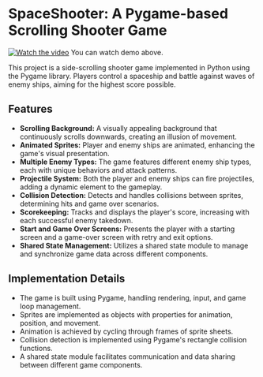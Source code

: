 # SpaceShooter: A Pygame-based Scrolling Shooter Game
[![Watch the video](https://img.youtube.com/vi/B7rLfLCiMxI/maxresdefault.jpg)](https://youtu.be/B7rLfLCiMxI)
You can watch demo above.


This project is a side-scrolling shooter game implemented in Python using the Pygame library. Players control a spaceship and battle against waves of enemy ships, aiming for the highest score possible.

## Features

- **Scrolling Background:** A visually appealing background that continuously scrolls downwards, creating an illusion of movement.
- **Animated Sprites:** Player and enemy ships are animated, enhancing the game's visual presentation.
- **Multiple Enemy Types:** The game features different enemy ship types, each with unique behaviors and attack patterns.
- **Projectile System:** Both the player and enemy ships can fire projectiles, adding a dynamic element to the gameplay.
- **Collision Detection:** Detects and handles collisions between sprites, determining hits and game over scenarios.
- **Scorekeeping:**  Tracks and displays the player's score, increasing with each successful enemy takedown.
- **Start and Game Over Screens:** Presents the player with a starting screen and a game-over screen with retry and exit options.
- **Shared State Management:**  Utilizes a shared state module to manage and synchronize game data across different components.


## Implementation Details

- The game is built using Pygame, handling rendering, input, and game loop management.
- Sprites are implemented as objects with properties for animation, position, and movement. 
- Animation is achieved by cycling through frames of sprite sheets.
- Collision detection is implemented using Pygame's rectangle collision functions.
- A shared state module facilitates communication and data sharing between different game components.
